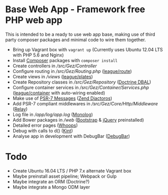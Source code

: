 # Base Web App - Framework free PHP web app

This is intended to be a ready to use web app base, making use of third party composer packages and minimal code to wire them together.

* Bring up Vagrant box with `vagrant up` (Currently uses Ubuntu 12.04 LTS with PHP 5.6 and Nginx)
* Install [Composer](https://getcomposer.org/) packages with `composer install`
* Create controllers in */src/Gez/Controller*
* Configure routing in */src/Gez/Routing.php* ([league/route](http://route.thephpleague.com/))
* Create views in */views* ([league/plates](http://platesphp.com/))
* Create Repository classes in */src/Gez/Repository* ([Doctrine DBAL](http://www.doctrine-project.org/projects/dbal.html))
* Configure container services in */src/Gez/Container/Services.php* ([league/container](http://container.thephpleague.com/) with auto-wiring enabled)
* Make use of [PSR-7 Messages](http://www.php-fig.org/psr/psr-7/) ([Zend Diactoros](https://zendframework.github.io/zend-diactoros/))
* Add PSR-7 compliant middlewares in */src/Gez/Core/Http/Middleware* ([Relay](http://relayphp.com/))
* Log file in */app/log/app.log* ([Monolog](https://github.com/Seldaek/monolog))
* Add Bower packages in */web* ([Bootstrap](http://getbootstrap.com/) & [jQuery](https://jquery.com/) preinstalled)
* Detailed error pages ([Whoops](http://filp.github.io/whoops/))
* Debug with calls to d() ([Kint](http://raveren.github.io/kint/))
* Analyse app in development with DebugBar ([DebugBar](https://github.com/maximebf/php-debugbar))

# Todo

* Create Ubuntu 16.04 LTS / PHP 7.x alternate Vagrant box
* Maybe preinstall asset pipeline; Webpack or Gulp
* Maybe integrate an ORM (Doctrine?)
* Maybe integrate a Mongo ODM layer
